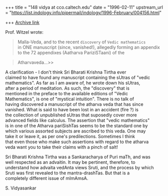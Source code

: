 +++
title = "148 vidya at cco.caltech.edu"
date = "1996-02-11"
upstream_url = "https://list.indology.info/pipermail/indology/1996-February/004156.html"

+++
[Archive link](https://list.indology.info/pipermail/indology/1996-February/004156.html)

Prof. Witzel wrote: 


> Malla-Veda,  and to the recent `discovery` of  `Vedic mathematics`  
> in ONE manuscript (since, vanished!), allegedly forming an appendix  
> to the 72 appendixes (Aatharva PariziSTaani) of the 

> Atharvaveda...>> 


A clarification - I don't think Sri Bharati Krishna Tirtha ever  
claimed to have found any manuscript containing the sUtras of "vedic  
mathematics". As far as I am aware of, he wrote down his sUtras,  
after a period of meditation. As such, the "discovery" that is  
mentioned in the preface to the available editions of "Vedic  
Mathematics", is one of "mystical intuition". There is no talk of  
having discovered a manuscript of the atharva veda that has since  
vanished. What is said to have been lost in an accident (fire ?) is  
the collection of unpublished sUtras that suposedly cover more  
advanced fields like calculus. The assertion that "vedic mathematics"  
is in one of the Atharva pariSishTas seems to be the standard one by  
which various assorted subjects are ascribed to this veda. One may  
take it or leave it, as per one's predilections. Sometimes I think  
that even those who make such assertions with regard to the atharva  
veda want you to take their claims with a pinch of salt!

Sri Bharati Krishna Tirtha was a Sankaracharya of Puri maTh, and was  
well respected as an advaitin. It may be pertinent, therefore, to  
understand how advaita vedAnta views Sruti, and the process by which  
Sruti was first revealed to the mantra-drashTas. But that is a  
completely different issue of mImAmsA. 


S. Vidyasankar




